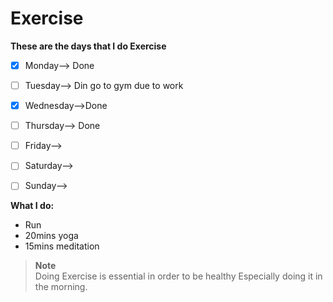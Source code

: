 # Exercise

**These are the days that I do Exercise**
- [x] Monday--> Done
- [ ] Tuesday--> Din go to gym due to work
- [x] Wednesday-->Done
- [ ] Thursday-->  Done
- [ ] Friday--> 
- [ ] Saturday--> 
- [ ] Sunday--> 


**What I do:**
- Run
- 20mins yoga
- 15mins meditation


> **Note** <br>
> Doing Exercise is essential in order to be healthy Especially doing it in the morning.
